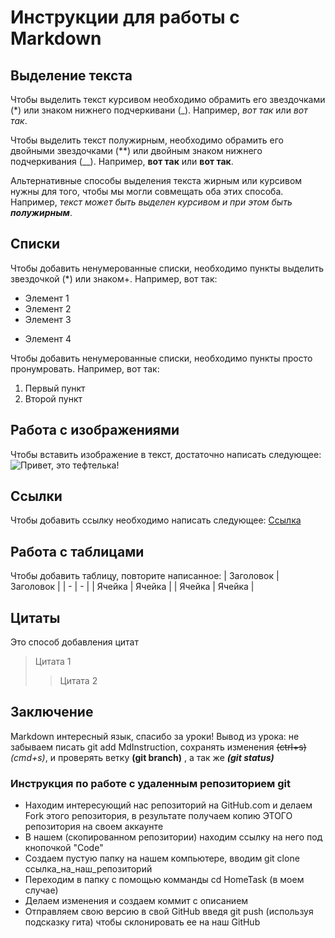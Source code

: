 # Инструкции для работы с Markdown

## Выделение текста

Чтобы выделить текст курсивом необходимо обрамить его звездочками (*) или знаком нижнего подчеркивани (_). Например, *вот так* или _вот так_.

Чтобы выделить текст полужирным, необходимо обрамить его двойными звездочками (**) или двойным знаком нижнего подчеркивания (__). Например, **вот так** или __вот так__.

Альтернативные способы выделения текста жирным или курсивом нужны для того, чтобы мы могли совмещать оба этих способа. Например, _текст может быть выделен курсивом и при этом быть **полужирным**_.

## Списки

Чтобы добавить ненумерованные списки, необходимо пункты выделить звездочкой (*) или знаком+. Например, вот так:
* Элемент 1
* Элемент 2
* Элемент 3
+ Элемент 4

Чтобы добавить ненумерованные списки, необходимо пункты просто пронумровать. Например, вот так:
1. Первый пункт
2. Второй пункт

## Работа с изображениями

Чтобы вставить изображение в текст, достаточно написать следующее:
![Привет, это тефтелька!](CatImage.jpeg)

## Ссылки

Чтобы добавить ссылку необходимо написать следующее:
[Ссылка](www.example.com)

## Работа с таблицами

Чтобы добавить таблицу, повторите написанное:
| Заголовок | Заголовок |
| - | - |
| Ячейка | Ячейка |
| Ячейка | Ячейка |

## Цитаты

Это способ добавления цитат
>Цитата 1
>>Цитата 2

## Заключение

Markdown интересный язык, спасибо за уроки!
Вывод из урока: не забываем писать git add MdInstruction, сохранять изменения ~~(ctrl+s)~~ *(cmd+s)*, и проверять ветку **(git branch)** , а так же _**(git status)**_

### Инструкция по работе с удаленным репозиторием git

* Находим интересующий нас репозиторий на GitHub.com и делаем Fork этого репозитория, в результате получаем копию ЭТОГО репозитория на своем аккаунте
* В нашем (скопированном репозитории) находим ссылку на него под кнопочкой "Code"
* Создаем пустую папку на нашем компьютере, вводим git clone ссылка_на_наш_репозиторий
* Переходим в папку с помощью комманды cd HomeTask (в моем случае)
* Делаем изменения и создаем коммит с описанием
* Отправляем свою версию в свой GitHub введя git push (используя подсказку гита) чтобы склонировать ее на наш GitHub